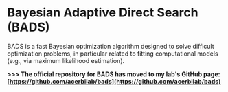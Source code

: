 # Bayesian Adaptive Direct Search (BADS)

BADS is a fast Bayesian optimization algorithm designed to solve difficult optimization problems, in particular related to fitting computational models (e.g., via maximum likelihood estimation).

**>>> The official repository for BADS has moved to my lab's GitHub page: [https://github.com/acerbilab/bads](https://github.com/acerbilab/bads)**
